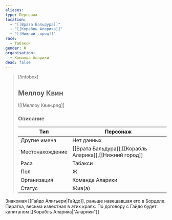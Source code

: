 ```yaml
---
aliases: 
type: Персонаж
location:
  - "[[Врата Бальдура]]"
  - "[[Корабль Аларика]]"
  - "[[Нижний город]]"
race:
  - Табакси
gender: Ж
organisation:
  - Команда Аларики
dead: false
---
```


> [!infobox]
> 
> ## Меллоу Квин
> 
> ![[Меллоу Квин.png]]
> 
> ### Описание
> 
> | Тип | Персонаж |
> | --- | --- |
> | Другие имена| Нет данных |
> | Местонахождение | [[Врата Бальдура]],[[Корабль Аларика]],[[Нижний город]] |
> | Раса | Табакси |
> | Пол | Ж |
> | Организация | Команда Аларики |
> | Статус | Жив(а) |

Знакомая [[Гайдо Алигьери|Гайдо]], раньше навещавшая его в Борделе. Пиратка, весьма известная в этих краях. По договору с Гайдо будет капитаном [[Корабль Аларика|"Аларики"]]